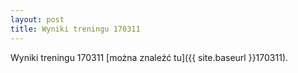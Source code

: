 ```yaml
---
layout: post
title: Wyniki treningu 170311
---
```

Wyniki treningu 170311 [można znaleźć tu]({{ site.baseurl }}170311).

